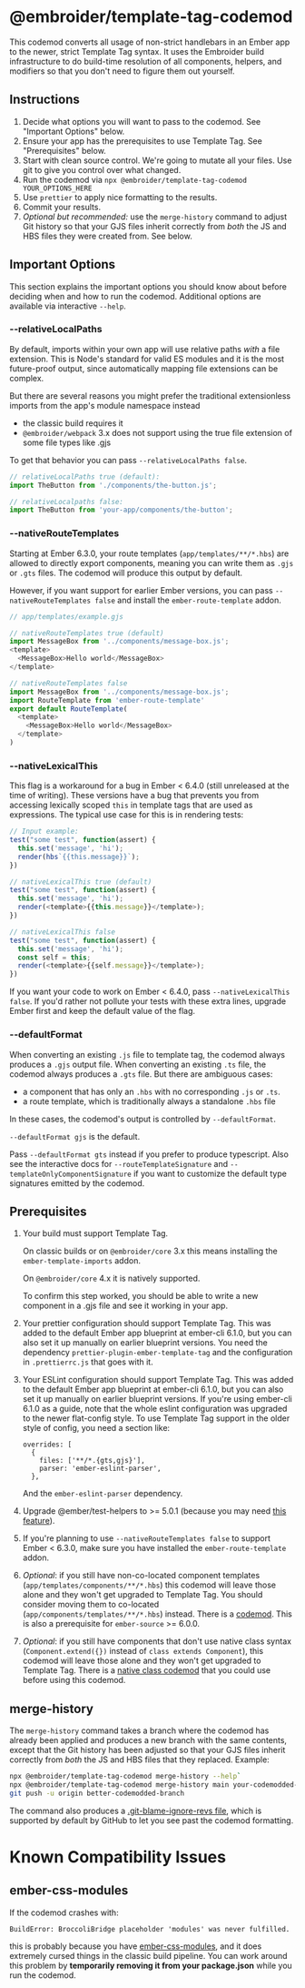 # @embroider/template-tag-codemod

This codemod converts all usage of non-strict handlebars in an Ember app to the newer, strict Template Tag syntax. It uses the Embroider build infrastructure to do build-time resolution of all components, helpers, and modifiers so that you don't need to figure them out yourself.

## Instructions

1. Decide what options you will want to pass to the codemod. See "Important Options" below.
1. Ensure your app has the prerequisites to use Template Tag. See "Prerequisites" below.
4. Start with clean source control. We're going to mutate all your files. Use git to give you control over what changed.
5. Run the codemod via `npx @embroider/template-tag-codemod YOUR_OPTIONS_HERE`
6. Use `prettier` to apply nice formatting to the results.
7. Commit your results.
8. *Optional but recommended:* use the `merge-history` command to adjust Git history so that your GJS files inherit correctly from *both* the JS and HBS files they were created from. See below.


## Important Options

This section explains the important options you should know about before deciding when and how to run the codemod. Additional options are available via interactive `--help`.

### --relativeLocalPaths

By default, imports within your own app will use relative paths *with* a file extension. This is Node's standard for valid ES modules and it is the most future-proof output, since automatically mapping file extensions can be complex.

But there are several reasons you might prefer the traditional extensionless imports from the app's module namespace instead
 - the classic build requires it
 - `@embroider/webpack` 3.x does not support using the true file extension of some file types like .gjs

To get that behavior you can pass `--relativeLocalPaths false`.

```js
// relativeLocalPaths true (default):
import TheButton from './components/the-button.js';

// relativeLocalpaths false:
import TheButton from 'your-app/components/the-button';
```

### --nativeRouteTemplates

Starting at Ember 6.3.0, your route templates (`app/templates/**/*.hbs`) are allowed to directly export components, meaning you can write them as `.gjs` or `.gts` files. The codemod will produce this output by default.

However, if you want support for earlier Ember versions, you can pass `--nativeRouteTemplates false` and install the `ember-route-template` addon.

```js
// app/templates/example.gjs

// nativeRouteTemplates true (default)
import MessageBox from '../components/message-box.js';
<template>
  <MessageBox>Hello world</MessageBox>
</template>

// nativeRouteTemplates false
import MessageBox from '../components/message-box.js';
import RouteTemplate from 'ember-route-template'
export default RouteTemplate(
  <template>
    <MessageBox>Hello world</MessageBox>
  </template>
)
```
### --nativeLexicalThis

This flag is a workaround for a bug in Ember < 6.4.0 (still unreleased at the time of writing). These versions have a bug that prevents you from accessing lexically scoped `this` in template tags that are used as expressions. The typical use case for this is in rendering tests:

```js
// Input example:
test("some test", function(assert) {
  this.set('message', 'hi');
  render(hbs`{{this.message}}`);
})

// nativeLexicalThis true (default)
test("some test", function(assert) {
  this.set('message', 'hi');
  render(<template>{{this.message}}</template>);
})

// nativeLexicalThis false
test("some test", function(assert) {
  this.set('message', 'hi');
  const self = this;
  render(<template>{{self.message}}</template>);
})
```

If you want your code to work on Ember < 6.4.0, pass `--nativeLexicalThis false`. If you'd rather not pollute your tests with these extra lines, upgrade Ember first and keep the default value of the flag.

### --defaultFormat

When converting an existing `.js` file to template tag, the codemod always produces a `.gjs` output file. When converting an existing `.ts` file, the codemod always produces a `.gts` file. But there are ambiguous cases:
 - a component that has only an `.hbs` with no corresponding `.js` or `.ts`.
 - a route template, which is traditionally always a standalone `.hbs` file

In these cases, the codemod's output is controlled by `--defaultFormat`.

`--defaultFormat gjs` is the default. 

Pass `--defaultFormat gts` instead if you prefer to produce typescript. Also see the interactive docs for `--routeTemplateSignature` and `--templateOnlyComponentSignature` if you want to customize the default type signatures emitted by the codemod. 

## Prerequisites

1. Your build must support Template Tag. 

    On classic builds or on `@embroider/core` 3.x this means installing the `ember-template-imports` addon.

    On `@embroider/core` 4.x it is natively supported.

    To confirm this step worked, you should be able to write a new component in a .gjs file and see it working in your app.

2. Your prettier configuration should support Template Tag. This was added to the default Ember app blueprint at ember-cli 6.1.0, but you can also set it up manually on earlier blueprint versions. You need the dependency `prettier-plugin-ember-template-tag` and the configuration in `.prettierrc.js` that goes with it.

3. Your ESLint configuration should support Template Tag. This was added to the default Ember app blueprint at ember-cli 6.1.0, but you can also set it up manually on earlier blueprint versions. If you're using ember-cli 6.1.0 as a guide, note that the whole eslint configuration was upgraded to the newer flat-config style. To use Template Tag support in the older style of config, you need a section like:
 
    ```
    overrides: [
      {
        files: ['**/*.{gts,gjs}'],
        parser: 'ember-eslint-parser',
      },
    ```

    And the `ember-eslint-parser` dependency.

4. Upgrade @ember/test-helpers to >= 5.0.1 (because you may need [this feature](https://github.com/emberjs/ember-test-helpers/pull/1527/)).

5. If you're planning to use `--nativeRouteTemplates false` to support Ember < 6.3.0, make sure you have installed the `ember-route-template` addon.

6. *Optional*: if you still have non-co-located component templates (`app/templates/components/**/*.hbs`) this codemod will leave those alone and they won't get upgraded to Template Tag. You should consider moving them to co-located (`app/components/templates/**/*.hbs`) instead. There is a [codemod](https://www.npmjs.com/package/ember-component-template-colocation-migrator). This is also a prerequisite for `ember-source` >= 6.0.0.

7. *Optional*: if you still have components that don't use native class syntax (`Component.extend({})` instead of `class extends Component`), this codemod will leave those alone and they won't get upgraded to Template Tag. There is a [native class codemod](https://www.npmjs.com/package/ember-native-class-codemod) that you could use before using this codemod.

## merge-history

The `merge-history` command takes a branch where the codemod has already been applied and produces a new branch with the same contents, except that the Git history has been adjusted so that your GJS files inherit correctly from *both* the JS and HBS files that they replaced. Example:

```sh
npx @embroider/template-tag-codemod merge-history --help`
npx @embroider/template-tag-codemod merge-history main your-codemodded-branch --outputBranch better-codemodded-branch`
git push -u origin better-codemodded-branch
```

The command also produces a [.git-blame-ignore-revs file](https://docs.github.com/en/repositories/working-with-files/using-files/viewing-and-understanding-files#ignore-commits-in-the-blame-view), which is supported by default by GitHub to let you see past the codemod formatting. 


# Known Compatibility Issues

## ember-css-modules

If the codemod crashes with:

```BuildError: BroccoliBridge placeholder 'modules' was never fulfilled.```

this is probably because you have [ember-css-modules](https://github.com/salsify/ember-css-modules), and it does extremely cursed things in the classic build pipeline. You can work around this problem by **temporarily removing it from your package.json** while you run the codemod.
